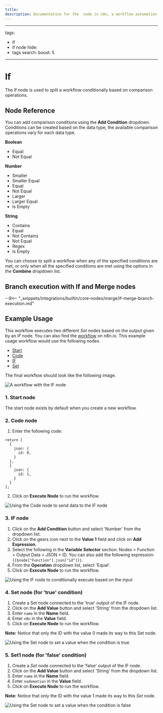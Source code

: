 ```yaml
---
title: 
description: Documentation for the  node in n8n, a workflow automation platform. Includes guidance on usage, and links to examples.
---
```


---
tags:
  - if
  - if node
hide:
  - tags
search:
  boost: 5
---

# If

The If node is used to split a workflow conditionally based on comparison operations.

## Node Reference

You can add comparison conditions using the **Add Condition** dropdown. Conditions can be created based on the data type, the available comparison operations vary for each data type.

**Boolean**

- Equal
- Not Equal


**Number**

- Smaller
- Smaller Equal
- Equal
- Not Equal
- Larger
- Larger Equal
- Is Empty


**String**

- Contains
- Equal
- Not Contains
- Not Equal
- Regex
- Is Empty


You can choose to split a workflow when any of the specified conditions are met, or only when all the specified conditions are met using the options in the **Combine** dropdown list.

## Branch execution with If and Merge nodes

--8<-- "_snippets/integrations/builtin/core-nodes/merge/if-merge-branch-execution.md"

## Example Usage

This workflow executes two different *Set* nodes based on the output given by an *IF* node. You can also find the [workflow](https://n8n.io/workflows/581) on n8n.io. This example usage workflow would use the following nodes.
- [Start](/integrations/builtin/core-nodes/n8n-nodes-base.start/)
- [Code](/integrations/builtin/core-nodes/n8n-nodes-base.code/)
- [IF]()
- [Set](/integrations/builtin/core-nodes/n8n-nodes-base.set/)


The final workflow should look like the following image.

![A workflow with the IF node](/_images/integrations/builtin/core-nodes/if/workflow.png)

### 1. Start node

The start node exists by default when you create a new workflow.


### 2. Code node

1. Enter the following code:
```
return [
  {
    json: {
      id: 0,
    }
  },
  {
    json: {
      id: 1,
    }
  }
];
```
2. Click on **Execute Node** to run the workflow.

![Using the Code node to send data to the IF node](/_images/integrations/builtin/core-nodes/if/function_node.png)


### 3. IF node


1. Click on the **Add Condition** button and select 'Number' from the dropdown list.
2. Click on the gears icon next to the **Value 1** field and click on **Add Expression**.
3. Select the following in the **Variable Selector** section: Nodes > Function > Output Data > JSON > ID. You can also add the following expression: `{{$node["Function"].json["id"]}}`.
4. From the **Operation** dropdown list, select 'Equal'.
5. Click on **Execute Node** to run the workflow.


![Using the IF node to conditionally execute based on the input](/_images/integrations/builtin/core-nodes/if/if_node.png)


### 4. Set node (for 'true' condition)

1. Create a Set node connected to the 'true' output of the IF node.
2. Click on the **Add Value** button and select 'String' from the dropdown list.
3. Enter `name` in the **Name** field.
4. Enter `n8n` in the **Value** field.
5. Click on **Execute Node** to run the workflow.

**Note:** Notice that only the ID with the value 0 made its way to this Set node.

![Using the Set node to set a value when the condition is true](/_images/integrations/builtin/core-nodes/if/set_node.png)


### 5. Set1 node (for 'false' condition)

1. Create a *Set* node connected to the 'false' output of the IF node.
2. Click on the **Add Value** button and select 'String' from the dropdown list.
3. Enter `name` in the **Name** field.
4. Enter `nodemation` in the **Value** field.
5. Click on **Execute Node** to run the workflow.

**Note:** Notice that only the ID with the value 1 made its way to this *Set* node.

![Using the Set node to set a value when the condition is false](/_images/integrations/builtin/core-nodes/if/set1_node.png)





